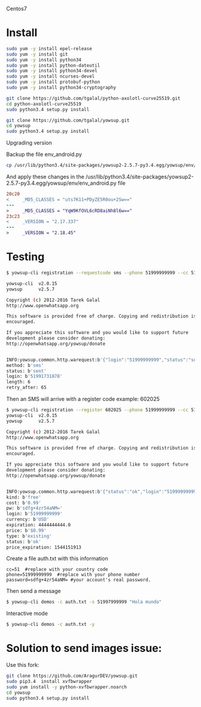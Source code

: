 <!-- TITLE: Yowsup 2 -->

Centos7
# Install

```sh
sudo yum -y install epel-release
sudo yum -y install git
sudo yum -y install python34
sudo yum -y install python-dateutil
sudo yum -y install python34-devel
sudo yum -y install ncurses-devel
sudo yum -y install protobuf-python
sudo yum -y install python34-cryptography

git clone https://github.com/tgalal/python-axolotl-curve25519.git
cd python-axolotl-curve25519
sudo python3.4 setup.py install

git clone https://github.com/tgalal/yowsup.git
cd yowsup
sudo python3.4 setup.py install
```

Upgrading version

Backup the file env_android.py


```sh
cp /usr/lib/python3.4/site-packages/yowsup2-2.5.7-py3.4.egg/yowsup/env/env_android.py /tmp/env_android.py.backup
```


And apply these changes in the  /usr/lib/python3.4/site-packages/yowsup2-2.5.7-py3.4.egg/yowsup/env/env_android.py file


```diff
20c20
<     _MD5_CLASSES = "uts7K11+PDyZE5R0ou+2Sw=="
---
>     _MD5_CLASSES = "YqW9KfOVL6cRD8aiNh8l6w=="
23c23
<     _VERSION = "2.17.337"
---
>     _VERSION = "2.18.45"
```


# Testing


```sh
$ yowsup-cli registration --requestcode sms --phone 51999999999 --cc 51 --mcc 716 --mnc 06 --env android 

yowsup-cli  v2.0.15
yowsup      v2.5.7

Copyright (c) 2012-2016 Tarek Galal
http://www.openwhatsapp.org

This software is provided free of charge. Copying and redistribution is
encouraged.

If you appreciate this software and you would like to support future
development please consider donating:
http://openwhatsapp.org/yowsup/donate


INFO:yowsup.common.http.warequest:b'{"login":"51999999999","status":"sent","length":6,"method":"sms","retry_after":65,"sms_wait":65,"voice_wait":65}\n'
method: b'sms'
status: b'sent'
login: b'51991731878'
length: 6
retry_after: 65
```

Then an SMS will arrive with a register code example: 602025


```sh
$ yowsup-cli registration --register 602025 --phone 51999999999 --cc 51 --env android
yowsup-cli  v2.0.15
yowsup      v2.5.7

Copyright (c) 2012-2016 Tarek Galal
http://www.openwhatsapp.org

This software is provided free of charge. Copying and redistribution is
encouraged.

If you appreciate this software and you would like to support future
development please consider donating:
http://openwhatsapp.org/yowsup/donate


INFO:yowsup.common.http.warequest:b'{"status":"ok","login":"51999999999","type":"existing","edge_routing_info":"CAUIAg==","chat_dns_domain":"fb","pw":"3zr54a4M+jODiEsdfg2323=","expiration":4444444444.0,"kind":"free","price":"$0.99","cost":"0.99","currency":"USD","price_expiration":1547151113}\n'
kind: b'free'
cost: b'0.99'
pw: b'sdfg+4zr54aNM='
login: b'51999999999'
currency: b'USD'
expiration: 4444444444.0
price: b'$0.99'
type: b'existing'
status: b'ok'
price_expiration: 1544151913
```

Create a file auth.txt with this information


```text
cc=51  #replace with your country code
phone=51999999999  #replace with your phone number 
password=sdfg+4zr54aNM= #your account's real password.
```

Then send a message


```sh
$ yowsup-cli demos -c auth.txt -s 51997999999 "Hola mundo"
```

Interactive mode


```sh
$ yowsup-cli demos -c auth.txt -y
```



# Solution to send images issue:

Use this fork:

```sh
git clone https://github.com/AragurDEV/yowsup.git
sudo pip3.4  install xvfbwrapper
sudo yum install -y python-xvfbwrapper.noarch
cd yowsup
sudo python3.4 setup.py install
```


